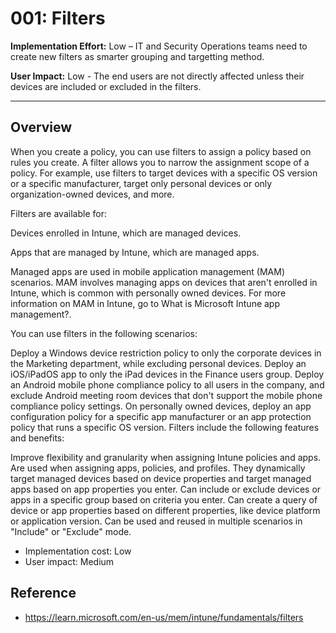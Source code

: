 # 001: Filters

**Implementation Effort:** Low – IT and Security Operations teams need to create new filters as smarter grouping and targetting method.

**User Impact:** Low - The end users are not directly affected unless their devices are included or excluded in the filters.

---

## Overview

When you create a policy, you can use filters to assign a policy based on rules you create. A filter allows you to narrow the assignment scope of a policy. For example, use filters to target devices with a specific OS version or a specific manufacturer, target only personal devices or only organization-owned devices, and more.

Filters are available for:

Devices enrolled in Intune, which are managed devices.

Apps that are managed by Intune, which are managed apps.

Managed apps are used in mobile application management (MAM) scenarios. MAM involves managing apps on devices that aren't enrolled in Intune, which is common with personally owned devices. For more information on MAM in Intune, go to What is Microsoft Intune app management?.

You can use filters in the following scenarios:

Deploy a Windows device restriction policy to only the corporate devices in the Marketing department, while excluding personal devices.
Deploy an iOS/iPadOS app to only the iPad devices in the Finance users group.
Deploy an Android mobile phone compliance policy to all users in the company, and exclude Android meeting room devices that don't support the mobile phone compliance policy settings.
On personally owned devices, deploy an app configuration policy for a specific app manufacturer or an app protection policy that runs a specific OS version.
Filters include the following features and benefits:

Improve flexibility and granularity when assigning Intune policies and apps.
Are used when assigning apps, policies, and profiles. They dynamically target managed devices based on device properties and target managed apps based on app properties you enter.
Can include or exclude devices or apps in a specific group based on criteria you enter.
Can create a query of device or app properties based on different properties, like device platform or application version.
Can be used and reused in multiple scenarios in "Include" or "Exclude" mode.

* Implementation cost: Low
* User impact: Medium

## Reference

* https://learn.microsoft.com/en-us/mem/intune/fundamentals/filters
